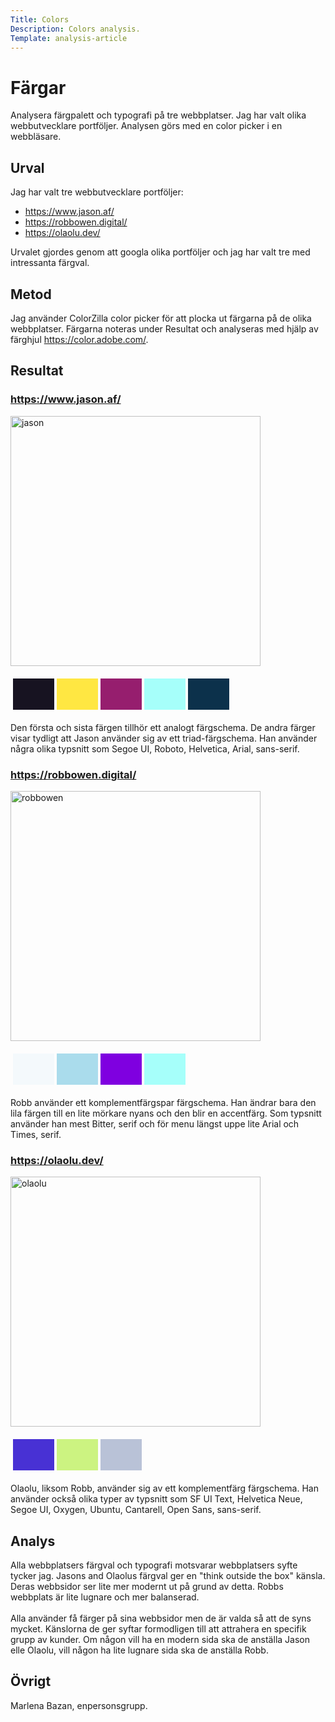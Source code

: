 ```yaml
---
Title: Colors
Description: Colors analysis.
Template: analysis-article
---
```


Färgar
=======================

Analysera färgpalett och typografi på tre webbplatser. Jag har valt olika webbutvecklare portföljer. Analysen görs med en color picker i en webbläsare.

Urval
-----------------------

Jag har valt tre webbutvecklare portföljer:
- https://www.jason.af/
- https://robbowen.digital/
- https://olaolu.dev/

Urvalet gjordes genom att googla olika portföljer och jag har valt tre med intressanta färgval.

Metod
-----------------------

Jag använder ColorZilla color picker för att plocka ut färgarna på de olika webbplatser. Färgarna noteras under Resultat och analyseras med hjälp av färghjul https://color.adobe.com/.


Resultat
-----------------------

### https://www.jason.af/
<img class="website-screen" src="../image/jason.png" height="400" alt="jason">
<table style="border-spacing: 4px; border-collapse: separate">
<tr>
<td style="height: 50px; width: 50px; background-color: #171321">
<td style="height: 50px; width: 50px; background-color: #FFE742">
<td style="height: 50px; width: 50px; background-color: #961E6E">
<td style="height: 50px; width: 50px; background-color: #A6FFFA">
<td style="height: 50px; width: 50px; background-color: #0C314B">
</tr>
</table>

Den första och sista färgen tillhör ett analogt färgschema. De andra färger visar tydligt att Jason använder sig av ett triad-färgschema.
Han använder några olika typsnitt som Segoe UI, Roboto, Helvetica, Arial, sans-serif.


### https://robbowen.digital/
<img class="website-screen" src="../image/robbowen.png" height="400" alt="robbowen">

<table style="border-spacing: 4px; border-collapse: separate">
<tr>
<td style="height: 50px; width: 50px; background-color: #F4F9FC">
<td style="height: 50px; width: 50px; background-color: #AADCEC">
<td style="height: 50px; width: 50px; background-color: #7F00E0">
<td style="height: 50px; width: 50px; background-color: #A6FFFA">
</tr>
</table>

Robb använder ett komplementfärgspar färgschema. Han ändrar bara den lila färgen till en lite mörkare nyans och den blir en accentfärg.
Som typsnitt använder han mest Bitter, serif och för menu längst uppe lite Arial och Times, serif.


### https://olaolu.dev/
<img class="website-screen" src="../image/olaolu.png" height="400" alt="olaolu">
<table style="border-spacing: 4px; border-collapse: separate">
<tr>
<td style="height: 50px; width: 50px; background-color: #4831D4">
<td style="height: 50px; width: 50px; background-color: #CCF381">
<td style="height: 50px; width: 50px; background-color: #B9C2D7">
</tr>
</table>

Olaolu, liksom Robb, använder sig av ett komplementfärg färgschema.
Han använder också olika typer av typsnitt som SF UI Text, Helvetica Neue, Segoe UI, Oxygen, Ubuntu, Cantarell, Open Sans, sans-serif.


Analys
-----------------------

Alla webbplatsers färgval och typografi motsvarar webbplatsers syfte tycker jag. Jasons and Olaolus färgval ger en "think outside the box" känsla. Deras webbsidor ser lite mer modernt ut på grund av detta. Robbs webbplats är lite lugnare och mer balanserad. <br><br>
Alla använder få färger på sina webbsidor men de är valda så att de syns mycket. Känslorna de ger syftar formodligen till att attrahera en specifik grupp av kunder. Om någon vill ha en modern sida ska de anställa Jason elle Olaolu, vill någon ha lite lugnare sida ska de anställa Robb.


Övrigt
-----------------------

Marlena Bazan, enpersonsgrupp.
